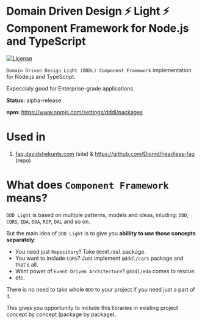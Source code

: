 # Domain Driven Design ⚡️ Light ⚡️ Component Framework for Node.js and TypeScript
[![License](https://img.shields.io/github/license/mashape/apistatus.svg?style=flat-square)](https://github.com/Dionid/dddl/blob/master/LICENSE.md)

`Domain Driven Design Light (DDDL) Component Framework` implementation for Node.js and TypeScript.

Expeccialy good for Enterprise-grade applications.

**Status:** alpha-release

**npm:** https://www.npmjs.com/settings/dddl/packages

# Used in

1. [faq.davidshekunts.com](https://faq.davidshekunts.com) (site) & https://github.com/Dionid/headless-faq (repo) 

# What does `Component Framework` means?
`DDD Light` is based on multiple patterns, models and ideas, inluding: `DDD`, `CQRS`, `EDA`, `SOA`, `ROP`, `DAL` and so on.

But the main idea of `DDD Light` is to give you **abillity to use those concepts separately**:

- Уou need just `Repository`? Take `@dddl/dal` package.
- You want to include `CQRS`? Just implement `@dddl/cqrs` package and that's all.
- Want power of `Event Driven Architecture`? `@dddl/eda` comes to rescue.
- etc.

There is no need to take whole `DDD` to your project if you need just a part of it.

This gives you opportunity to include this libraries in existing project concept by concept (package by package).
